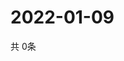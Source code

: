 # 2022-01-09
  共 0条

  <!-- BEGIN -->
  <!-- 最后更新时间Sun Jan 09 2022 07:03:59 GMT+0000 (Coordinated Universal Time) -->
  
  <!-- END -->
  
  